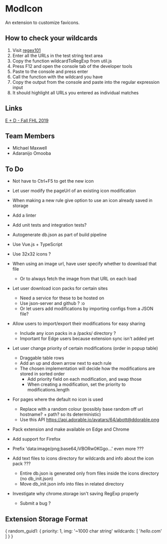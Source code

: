 # ModIcon

An extension to customize favicons.

## How to check your wildcards
1. Visit [regex101](https://regex101.com)
2. Enter all the URLs in the test string text area
3. Copy the function wildcardToRegExp from util.js
4. Press F12 and open the console tab of the developer tools
5. Paste to the console and press enter
5. Call the function with the wildcard you have
6. Copy the output from the console and paste into the regular expression input
7. It should highlight all URLs you entered as individual matches

## Links
[E + D - Fall FHL 2019](https://garagehackbox.azurewebsites.net/hackathons/1916/projects/86419)

## Team Members
- Michael Maxwell
- Adaranijo Omooba

## To Do
- Not have to Ctrl+F5 to get the new icon
- Let user modify the pageUrl of an existing icon modification
- When making a new rule give option to use an icon already saved in storage

- Add a linter
- Add unit tests and integration tests?
- Autogenerate db.json as part of build pipeline
- Use Vue.js + TypeScript
- Use 32x32 icons ?
- When using an image url, have user specify whether to download that file
    - Or to always fetch the image from that URL on each load

- Let user download icon packs for certain sites
    - Need a service for these to be hosted on
    - Use json-server and github ? :o
    - Or let users add modifications by importing configs from a JSON file?
- Allow users to import/export their modifications for easy sharing
    - Include any icon packs in a /packs/ directory ?
    - Important for Edge users because extension sync isn't added yet
- Let user change priority of certain modifications (order in popup table)
    - Draggable table rows
    - Add an up and down arrow next to each rule
    - The chosen implementation will decide how the modifications are stored in sorted order
        - Add priority field on each modification, and swap those
        - When creating a modification, set the priority to modifications.length

- For pages where the default no icon is used
    - Replace with a random colour (possibly base random off url hostname? + path? so its deterministic)
    - Use this API https://api.adorable.io/avatars/64/abott@ddorable.png

- Pack extension and make available on Edge and Chrome
- Add support for Firefox

- Prefix 'data:image/png;base64,iVBORw0KGgo...' even more ???
- Add text files to icons directory for wildcards and info about the icon pack ???
    - Entire db.json is generated only from files inside the icons directory (no db_init.json)
    - Move db_init.json info into files in related directory
- Investigate why chrome.storage isn't saving RegExp properly
    - Submit a bug ?

## Extension Storage Format

{
    random_guid1: {
        priority: 1,
        img: '~1000 char string'
        wildcards: [
            '*hello*.com'
        ]
    }
}
